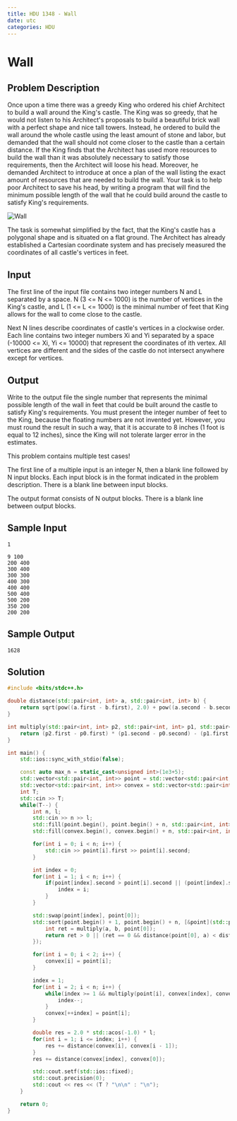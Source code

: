 ```yaml
---
title: HDU 1348 - Wall
date: utc
categories: HDU
---
```

# Wall

<!--more-->

## Problem Description

Once upon a time there was a greedy King who ordered his chief Architect to build a wall around the King's castle. The King was so greedy, that he would not listen to his Architect's proposals to build a beautiful brick wall with a perfect shape and nice tall towers. Instead, he ordered to build the wall around the whole castle using the least amount of stone and labor, but demanded that the wall should not come closer to the castle than a certain distance. If the King finds that the Architect has used more resources to build the wall than it was absolutely necessary to satisfy those requirements, then the Architect will loose his head. Moreover, he demanded Architect to introduce at once a plan of the wall listing the exact amount of resources that are needed to build the wall.
Your task is to help poor Architect to save his head, by writing a program that will find the minimum possible length of the wall that he could build around the castle to satisfy King's requirements.

![Wall](http://acm.hdu.edu.cn/data/images/1348-1.gif)

The task is somewhat simplified by the fact, that the King's castle has a polygonal shape and is situated on a flat ground. The Architect has already established a Cartesian coordinate system and has precisely measured the coordinates of all castle's vertices in feet.

## Input

The first line of the input file contains two integer numbers N and L separated by a space. N (3 <= N <= 1000) is the number of vertices in the King's castle, and L (1 <= L <= 1000) is the minimal number of feet that King allows for the wall to come close to the castle.

Next N lines describe coordinates of castle's vertices in a clockwise order. Each line contains two integer numbers Xi and Yi separated by a space (-10000 <= Xi, Yi <= 10000) that represent the coordinates of ith vertex. All vertices are different and the sides of the castle do not intersect anywhere except for vertices.

## Output

Write to the output file the single number that represents the minimal possible length of the wall in feet that could be built around the castle to satisfy King's requirements. You must present the integer number of feet to the King, because the floating numbers are not invented yet. However, you must round the result in such a way, that it is accurate to 8 inches (1 foot is equal to 12 inches), since the King will not tolerate larger error in the estimates.

This problem contains multiple test cases!

The first line of a multiple input is an integer N, then a blank line followed by N input blocks. Each input block is in the format indicated in the problem description. There is a blank line between input blocks.

The output format consists of N output blocks. There is a blank line between output blocks.

## Sample Input

```
1

9 100
200 400
300 400
300 300
400 300
400 400
500 400
500 200
350 200
200 200
```

## Sample Output

```
1628
```

## Solution

```cpp
#include <bits/stdc++.h>

double distance(std::pair<int, int> a, std::pair<int, int> b) {
    return sqrt(pow((a.first - b.first), 2.0) + pow((a.second - b.second), 2.0));
}

int multiply(std::pair<int, int> p2, std::pair<int, int> p1, std::pair<int, int> p0) {
    return (p2.first - p0.first) * (p1.second - p0.second) - (p1.first - p0.first) * (p2.second - p0.second);
}

int main() {
    std::ios::sync_with_stdio(false);

    const auto max_n = static_cast<unsigned int>(1e3+5);
    std::vector<std::pair<int, int>> point = std::vector<std::pair<int, int>>(max_n);
    std::vector<std::pair<int, int>> convex = std::vector<std::pair<int, int>>(max_n);
    int T;
    std::cin >> T;
    while(T--) {
        int n, l;
        std::cin >> n >> l;
        std::fill(point.begin(), point.begin() + n, std::pair<int, int>(0, 0));
        std::fill(convex.begin(), convex.begin() + n, std::pair<int, int>(0, 0));

        for(int i = 0; i < n; i++) {
            std::cin >> point[i].first >> point[i].second;
        }

        int index = 0;
        for(int i = 1; i < n; i++) {
            if(point[index].second > point[i].second || (point[index].second == point[i].second && point[index].first > point[i].first)) {
                index = i;
            }
        }

        std::swap(point[index], point[0]);
        std::sort(point.begin() + 1, point.begin() + n, [&point](std::pair<int, int> a, std::pair<int, int> b) {
            int ret = multiply(a, b, point[0]);
            return ret > 0 || (ret == 0 && distance(point[0], a) < distance(point[0], b));
        });

        for(int i = 0; i < 2; i++) {
            convex[i] = point[i];
        }

        index = 1;
        for(int i = 2; i < n; i++) {
            while(index >= 1 && multiply(point[i], convex[index], convex[index - 1]) >= 0) {
                index--;
            }
            convex[++index] = point[i];
        }

        double res = 2.0 * std::acos(-1.0) * l;
        for(int i = 1; i <= index; i++) {
            res += distance(convex[i], convex[i - 1]);
        }
        res += distance(convex[index], convex[0]);

        std::cout.setf(std::ios::fixed);
        std::cout.precision(0);
        std::cout << res << (T ? "\n\n" : "\n");
    }

    return 0;
}
```
